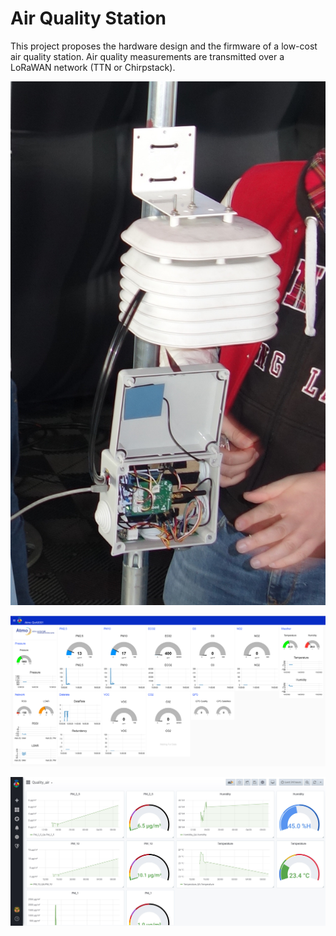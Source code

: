 # Air Quality Station

This project proposes the hardware design and the firmware of a low-cost air quality station. Air quality measurements are transmitted over a LoRaWAN network (TTN or Chirpstack).

![Air Quality Station v1](images/atmo-station-d.jpg)

![Air Quality Dashboard](images/atmo-nodered-3.png)

![Air Quality Polytech Project](images/Projet_Qualite_Air_Grafana_Dashboard.jpg)

